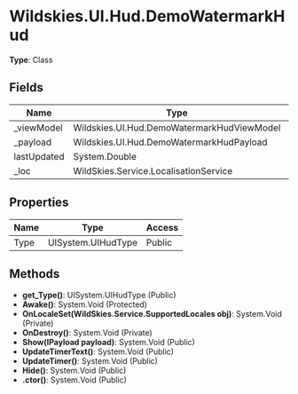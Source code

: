 ﻿# Wildskies.UI.Hud.DemoWatermarkHud

**Type**: Class

## Fields

| Name | Type | Access |
|------|------|--------|
| _viewModel | Wildskies.UI.Hud.DemoWatermarkHudViewModel | Private |
| _payload | Wildskies.UI.Hud.DemoWatermarkHudPayload | Private |
| lastUpdated | System.Double | Public |
| _loc | WildSkies.Service.LocalisationService | Private |

## Properties

| Name | Type | Access |
|------|------|--------|
| Type | UISystem.UIHudType | Public |

## Methods

- **get_Type()**: UISystem.UIHudType (Public)
- **Awake()**: System.Void (Protected)
- **OnLocaleSet(WildSkies.Service.SupportedLocales obj)**: System.Void (Private)
- **OnDestroy()**: System.Void (Private)
- **Show(IPayload payload)**: System.Void (Public)
- **UpdateTimerText()**: System.Void (Public)
- **UpdateTimer()**: System.Void (Public)
- **Hide()**: System.Void (Public)
- **.ctor()**: System.Void (Public)


